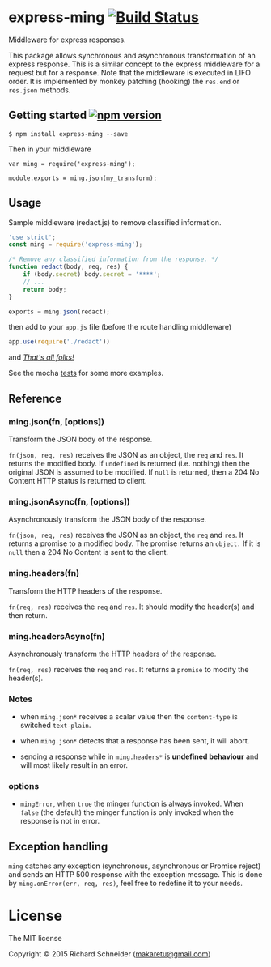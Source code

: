 # express-ming [![Build Status](https://travis-ci.org/richardschneider/express-prefer.svg)](https://travis-ci.org/richardschneider/express-ming)

Middleware for express responses.

This package allows synchronous and asynchronous transformation of an express response.  This is a similar concept to the express middleware for a request but for a response.  Note that the middleware is executed in LIFO order.  It is implemented by monkey patching (hooking) the `res.end` or `res.json` methods.


## Getting started [![npm version](https://badge.fury.io/js/express-ming.svg)](https://badge.fury.io/js/express-ming)

    $ npm install express-ming --save

Then in your middleware

    var ming = require('express-ming');

    module.exports = ming.json(my_transform);

## Usage

Sample middleware (redact.js) to remove classified information.

````javascript
'use strict';
const ming = require('express-ming');

/* Remove any classified information from the response. */
function redact(body, req, res) {
    if (body.secret) body.secret = '****';
    // ...
    return body;
}

exports = ming.json(redact);
````

then add to your `app.js` file (before the route handling middleware)
````javascript
app.use(require('./redact'))
````
and [*That's all folks!*](https://www.youtube.com/watch?v=gBzJGckMYO4)

See the mocha [tests](https://github.com/richardschneider/express-ming/tree/master/test) for some more examples.

## Reference

### ming.json(fn, [options])

Transform the JSON body of the response.  

`fn(json, req, res)` receives the JSON as an object, the `req` and `res`.  It returns the modified body. If `undefined` is returned (i.e. nothing) then the original JSON is assumed to be modified.  If `null` is returned, then a 204 No Content HTTP status is returned to client.

### ming.jsonAsync(fn, [options])

Asynchronously transform the JSON body of the response.  

`fn(json, req, res)` receives the JSON as an object, the `req` and `res`.  It returns a promise to a modified body.  The promise returns an `object.`  If it is `null` then a 204 No Content is sent to the client.

### ming.headers(fn)

Transform the HTTP headers of the response.

`fn(req, res)` receives the `req` and `res`.  It should modify the header(s) and then return.

### ming.headersAsync(fn) 

Asynchronously transform the HTTP headers of the response.  

`fn(req, res)` receives the `req` and `res`.  It returns a `promise` to modify the header(s).

### Notes

* when `ming.json*` receives a scalar value then the `content-type` is switched `text-plain`.

* when `ming.json*` detects that a response has been sent, it will abort.

* sending a response while in `ming.headers*` is **undefined behaviour** and will most likely result in an error.

### options

- `mingError`, when `true` the minger function is always invoked.  When `false` (the default) the minger function is only invoked when the response is not in error.

## Exception handling

`ming` catches any exception (synchronous, asynchronous or Promise reject) and sends an HTTP 500 response with the exception message.  This is done by `ming.onError(err, req, res)`, feel free to redefine it to your needs.

# License
The MIT license

Copyright © 2015 Richard Schneider (makaretu@gmail.com)
